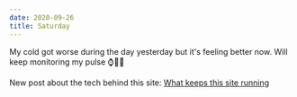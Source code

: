 ```yaml
---
date: 2020-09-26
title: Saturday
---
```


My cold got worse during the day yesterday but it's feeling better now. Will keep monitoring my pulse ⌚️🕵️‍♂️

New post about the tech behind this site: [What keeps this site running](https://www.danvanwijk.com/what-keeps-this-site-running/)
